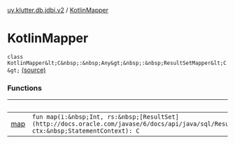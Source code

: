 [uy.klutter.db.jdbi.v2](../index.md) / [KotlinMapper](.)


# KotlinMapper
`class KotlinMapper&lt;C&nbsp;:&nbsp;Any&gt;&nbsp;:&nbsp;ResultSetMapper&lt;C&gt;` [(source)](https://github.com/kohesive/klutter/blob/master/db-jdbi-v2-jdk6/src/main/kotlin/uy/klutter/db/jdbi/v2/KotlinMapper.kt#L15)



### Functions

|&nbsp;|&nbsp;|
|---|---|
| [map](map.md) | `fun map(i:&nbsp;Int, rs:&nbsp;[ResultSet](http://docs.oracle.com/javase/6/docs/api/java/sql/ResultSet.html), ctx:&nbsp;StatementContext): C` |
